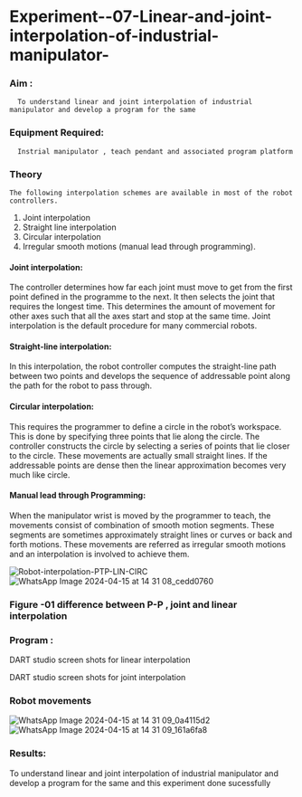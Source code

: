 # Experiment--07-Linear-and-joint-interpolation-of-industrial-manipulator-

### Aim :
      To understand linear and joint interpolation of industrial manipulator and develop a program for the same 
      
### Equipment Required: 
      Instrial manipulator , teach pendant and associated program platform 
      
### Theory 
    The following interpolation schemes are available in most of the robot controllers.
1. Joint interpolation
2. Straight line interpolation
3. Circular interpolation
4. Irregular smooth motions (manual lead through programming).
#### Joint interpolation: 
The controller determines how far each joint must move to get from the first point defined in the programme to the next. It then selects the joint that
requires the longest time. This determines the amount of movement for other axes such that all the axes start and stop at the same time. Joint interpolation is the default procedure for many commercial robots.

#### Straight-line interpolation: 
In this interpolation, the robot controller computes the straight-line path between two points and develops the sequence of addressable point along the path for the robot to pass through.

#### Circular interpolation: 
This requires the programmer to define a circle in the
robot’s workspace. This is done by specifying three points that lie along the circle. The controller constructs the circle by selecting a series of points that lie closer to the circle. These movements are actually small straight lines. If the addressable points are dense then the linear approximation becomes very much like circle.


#### Manual lead through Programming: 
When the manipulator wrist is moved by the programmer to teach, the movements consist of combination of smooth motion segments. These segments are sometimes approximately straight lines or curves or back and forth motions. These movements are referred as irregular smooth motions and an interpolation is involved to achieve them.




![Robot-interpolation-PTP-LIN-CIRC](https://user-images.githubusercontent.com/36288975/201615171-d0886aaa-8220-4b0c-8a1d-3d8a5c69c76a.png)
![WhatsApp Image 2024-04-15 at 14 31 08_cedd0760](https://github.com/vasanthkumarch/Experiment--07-Linear-and-joint-interpolation-of-industrial-manipulator-/assets/167073142/7aa9d3fb-ba32-4ab8-bee5-eaed4ca06648)


### Figure -01 difference between P-P , joint and linear interpolation 


### Program : 
DART studio screen shots for linear interpolation 









DART studio screen shots for joint interpolation 








### Robot movements 

![WhatsApp Image 2024-04-15 at 14 31 09_0a4115d2](https://github.com/vasanthkumarch/Experiment--07-Linear-and-joint-interpolation-of-industrial-manipulator-/assets/167073142/a0dfad3f-92b1-4fc8-b0e4-5b693320e7e1)
![WhatsApp Image 2024-04-15 at 14 31 09_161a6fa8](https://github.com/vasanthkumarch/Experiment--07-Linear-and-joint-interpolation-of-industrial-manipulator-/assets/167073142/1e64cce1-8cd8-41c0-bd40-fe8ddf0acc7f)













 
### Results:  
 To understand linear and joint interpolation of industrial manipulator and develop a program for the same and this experiment done sucessfully
